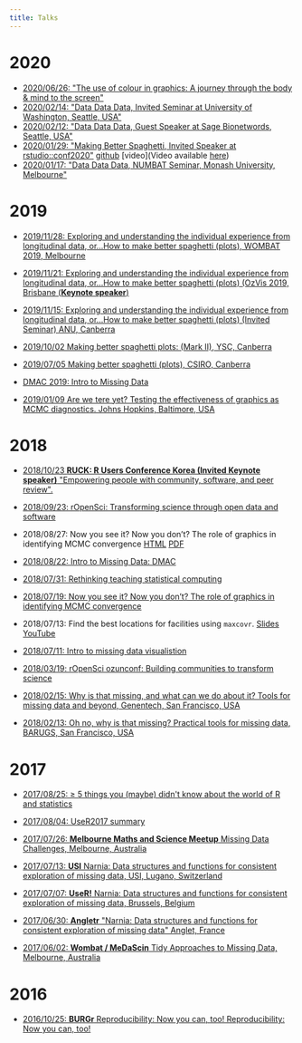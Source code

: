 ```yaml
---
title: Talks
---
```


# 2020

- [2020/06/26: "The use of colour in graphics: A journey through the body & mind to the screen"](https://njt-monash-colour.netlify.app/#1)
- [2020/02/14: "Data Data Data, Invited Seminar at University of Washington, Seattle, USA"](https://njt-data-uw.netlify.app/#1)
- [2020/02/12: "Data Data Data, Guest Speaker at Sage Bionetwords, Seattle, USA"](https://njt-sage.netlify.app/#1)
- [2020/01/29: "Making Better Spaghetti, Invited Speaker at rstudio::conf2020"](https://njt-rstudio20.netlify.app/#1) [github](https://github.com/njtierney/rstudioconf20) [video](Video available [here](https://rstudio.com/resources/rstudioconf-2020/making-better-spaghetti-plots-exploring-the-individuals-in-longitudinal-data-with-the-brolgar-pac/))
- [2020/01/17: "Data Data Data, NUMBAT Seminar, Monash University, Melbourne"](https://njt-numbat-data.netlify.app/#1)

# 2019

- [2019/11/28: Exploring and understanding the individual experience from longitudinal data, or...How to make better spaghetti (plots), WOMBAT 2019, Melbourne](https://njt-wombat.netlify.com/#1)

- [2019/11/21: Exploring and understanding the individual experience from longitudinal data, or...How to make better spaghetti (plots) (OzVis 2019, Brisbane (**Keynote speaker**)](https://njt-ozvis.netlify.com/#1)

- [2019/11/15: Exploring and understanding the individual experience from longitudinal data, or...How to make better spaghetti (plots) (Invited Seminar) ANU, Canberra](https://njt-anu19.netlify.com)

- [2019/10/02 Making better spaghetti plots: (Mark II), YSC, Canberra](https://confident-khorana-27cfd6.netlify.com/slides/ysc2019.html#1)

- [2019/07/05 Making better spaghetti (plots), CSIRO, Canberra](https://talks.updog.co/2019-csiro-brolgar/2019-csiro-brolgar.html#1)

- [DMAC 2019: Intro to Missing Data](https://talks.updog.co/2019-dmac-intro-to-missing-data/2019-dmac-intro-to-missing-data.html#1)

- [2019/01/09 Are we tere yet? Testing the effectiveness of graphics as MCMC diagnostics. Johns Hopkins, Baltimore, USA](https://imgs.njtierney.com/talk-are-we-there-yet-mcmc.pdf)

# 2018

- [2018/10/23 **RUCK: R Users Conference Korea (Invited Keynote speaker)** "Empowering people with community, software, and peer review".](https://talks.updog.co/korea-keynote/korea-keynote.html#1)

- [2018/09/23: rOpenSci: Transforming science through open data and software](https://talks.updog.co/uqos-ropensci/ropensci-lightning-talk.html#1)

- 2018/08/27: Now you see it?  Now you don’t?  The role of graphics in identifying MCMC convergence [HTML](https://talks.updog.co/asc2018/talk-mcmclineup-keynote/index.html) [PDF](https://talks.updog.co/asc2018/pdf/talk-mcmclineup-keynote.pdf)

- [2018/08/22: Intro to Missing Data: DMAC](https://talks.updog.co/2018-dmac-intro-to-missing-data/2018-dmac-intro-to-missing-data.html)

- [2018/07/31: Rethinking teaching statistical computing](https://talks.updog.co/ssa2018-rethinking-statistical-computing/ssa2018-rethinking-statistical-computing.html#1)

- [2018/07/19: Now you see it?  Now you don’t?  The role of graphics in identifying MCMC convergence](https://talks.updog.co/talk-mcmclineup-keynote/assets/player/KeynoteDHTMLPlayer.html#0)

- 2018/07/13: Find the best locations for facilities using `maxcovr`. [Slides](https://talks.updog.co/user2018-maxcovr/user2018-maxcovr-talk.html#1) [YouTube](https://www.youtube.com/watch?v=sA8ItKmdwjM&t=3s)

- [2018/07/11: Intro to missing data visualistion](https://talks.updog.co/user2018-intro-to-visualisation-with-naniar/user2018-intro-to-naniar.html#1)

- [2018/03/19: rOpenSci ozunconf: Building communities to transform science](https://talks.updog.co/melburn2018-03/2018-03-19-melburn.html)

- [2018/02/15: Why is that missing, and what can we do about it? Tools for missing data and beyond, Genentech, San Francisco, USA](https://talks.updog.co/genentech2018/2018-02-15-genentech.html#1)

- [2018/02/13: Oh no, why is that missing? Practical tools for missing data, BARUGS, San Francisco, USA](https://talks.updog.co/barugs2018/2018-02-13-barugs.html#1)

# 2017

- [2017/08/25: ≥ 5 things you (maybe) didn't know about the world of R and statistics](https://talks.updog.co/mcri2017/mcri-pres.html#1)

- [2017/08/04: UseR2017 summary](https://talks.updog.co/numbatuser2017/usersummary.html#1)

- [2017/07/26: **Melbourne Maths and Science Meetup**  Missing Data Challenges, Melbourne, Australia](https://talks.updog.co/scimathmeetup/2017-07-26-sci-math-meetup.html)

- [2017/07/13: **USI**  Narnia: Data structures and functions for consistent exploration of missing data, USI, Lugano, Switzerland](https://talks.updog.co/usi2017-narnia/2017-07-13-usi.html#1)

- [2017/07/07: **UseR!**  Narnia: Data structures and functions for consistent exploration of missing data, Brussels, Belgium](https://talks.updog.co/user2017/2017-07-06-user.html#1)

- [2017/06/30: **Angletr** "Narnia: Data structures and functions for consistent exploration of missing data" Anglet, France](https://talks.updog.co/2017-angletr/2017-06-02-tidy-miss.html#1)

- [2017/06/02: **Wombat / MeDaScin** Tidy Approaches to Missing Data, Melbourne, Australia](https://talks.updog.co/wombat2017/2017-06-02-tidy-miss.html#1)

# 2016

- [2016/10/25: **BURGr** Reproducibility: Now you can, too! Reproducibility: Now you can, too!](https://talks.updog.co/burgr-reproducible-talk/burgr-reproducibility-talk.html#/)

